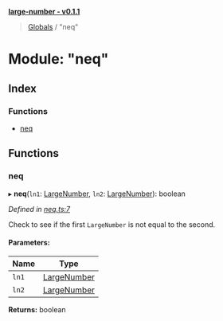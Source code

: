 **[large-number - v0.1.1](../README.md)**

> [Globals](../globals.md) / "neq"

# Module: "neq"

## Index

### Functions

* [neq](_neq_.md#neq)

## Functions

### neq

▸ **neq**(`ln1`: [LargeNumber](../interfaces/_types_.largenumber.md), `ln2`: [LargeNumber](../interfaces/_types_.largenumber.md)): boolean

*Defined in [neq.ts:7](https://github.com/zimmed/large-number/blob/08a74e5/src/neq.ts#L7)*

Check to see if the first `LargeNumber` is not equal to the second.

#### Parameters:

Name | Type |
------ | ------ |
`ln1` | [LargeNumber](../interfaces/_types_.largenumber.md) |
`ln2` | [LargeNumber](../interfaces/_types_.largenumber.md) |

**Returns:** boolean
